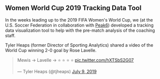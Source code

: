 ## Women World Cup 2019 Tracking Data Tool

In the weeks leading up to the 2019 FIFA Women's World Cup, we (at the U.S. Soccer Federation in collaboration with [Peak6](https://peak6.com/)) developed a tracking data visualization tool to help with the pre-match analysis of the coaching staff.

Tyler Heaps (former Director of Sporting Analytics) shared a video of the World Cup winning 2-0 goal by Rose Lavelle.

<blockquote class="twitter-tweet"><p lang="cy" dir="ltr">Mewis -&gt; Lavelle -&gt; ⭐️ ⭐️ ⭐️ ⭐️ <a href="https://t.co/hXTSbS2G07">pic.twitter.com/hXTSbS2G07</a></p>&mdash; Tyler Heaps (@tjheaps) <a href="https://twitter.com/tjheaps/status/1148642263637155842?ref_src=twsrc%5Etfw">July 9, 2019</a></blockquote> <script async src="https://platform.twitter.com/widgets.js" charset="utf-8"></script>


